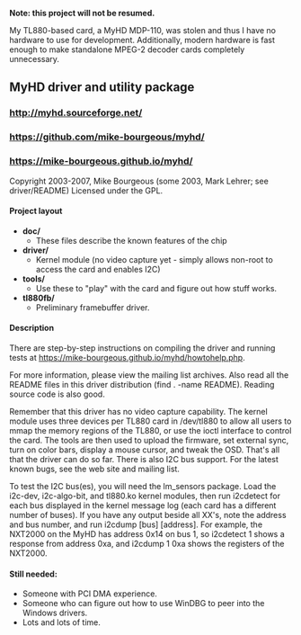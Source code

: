 **Note: this project will not be resumed.**

My TL880-based card, a MyHD MDP-110, was stolen and thus I have no hardware to
use for development.  Additionally, modern hardware is fast enough to make
standalone MPEG-2 decoder cards completely unnecessary.

## MyHD driver and utility package
### http://myhd.sourceforge.net/
### https://github.com/mike-bourgeous/myhd/
### https://mike-bourgeous.github.io/myhd/

Copyright 2003-2007, Mike Bourgeous (some 2003, Mark Lehrer; see driver/README)
Licensed under the GPL.

#### Project layout

- **doc/**
  - These files describe the known features of the chip
- **driver/**
  - Kernel module (no video capture yet - simply allows non-root to access
    the card and enables I2C)
- **tools/**
  - Use these to "play" with the card and figure out how stuff works.
- **tl880fb/**
  - Preliminary framebuffer driver.

#### Description

There are step-by-step instructions on compiling the driver and running tests at
https://mike-bourgeous.github.io/myhd/howtohelp.php.

For more information, please view the mailing list archives.  Also read all the
README files in this driver distribution (find . -name README).  Reading source
code is also good.

Remember that this driver has no video capture capability.  The kernel module
uses three devices per TL880 card in /dev/tl880 to allow all users to mmap the
memory regions of the TL880, or use the ioctl interface to control the card.
The tools are then used to upload the firmware, set external sync, turn on color
bars, display a mouse cursor, and tweak the OSD.  That's all that the driver can
do so far.  There is also I2C bus support.  For the latest known bugs, see the
web site and mailing list.

To test the I2C bus(es), you will need the lm_sensors package.  Load the
i2c-dev, i2c-algo-bit, and tl880.ko kernel modules, then run i2cdetect for each
bus displayed in the kernel message log (each card has a different number of
buses).  If you have any output beside all XX's, note the address and bus
number, and run i2cdump \[bus\] \[address\].  For example, the NXT2000 on the MyHD
has address 0x14 on bus 1, so i2cdetect 1 shows a response from address 0xa, and
i2cdump 1 0xa shows the registers of the NXT2000.


#### Still needed:

- Someone with PCI DMA experience.
- Someone who can figure out how to use WinDBG to peer into the Windows drivers.
- Lots and lots of time.
